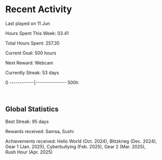 # Recent Activity
Last played on 11 Jun  

Hours Spent This Week: 03.41  

Total Hours Spent: 257.35  

Current Goal: 500 hours  

Next Reward: Webcam

Currently Streak: 53 days 

0 ------------|--------------- 500h  
<br><br>

## Global Statistics
Best Streak: 95 days

Rewards received: Samsa, Sushi

Achievements received: Hello World (Oct. 2024), Blitzkrieg (Dec. 2024), Gear 1 (Jan. 2025), Cyberbullying (Feb. 2025), Gear 2 (Mar. 2025),  
Rush Hour (Apr. 2025)
